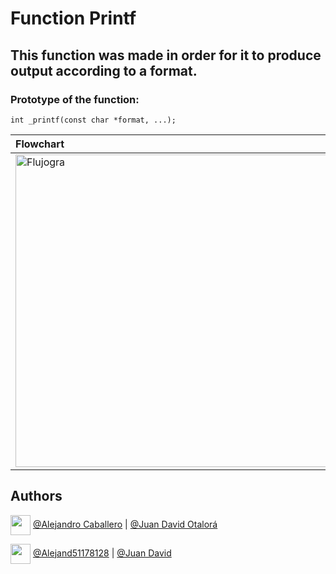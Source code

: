 # Function Printf
## This function was made in order for it to produce output according to a format.

### Prototype of the function:

``` int _printf(const char *format, ...); ```

| Flowchart  | Subroutine |
| :------ |:--------------:|
|<img width="500" alt="Flujogra" src="https://user-images.githubusercontent.com/106556798/180497030-96587148-7935-459d-8e85-0314fd6ba6ce.png">|<img width="394" alt="image" src="https://user-images.githubusercontent.com/106556798/180496492-eaa94cf6-2640-4ce4-80ea-45b09b8c34c6.png">|
## Authors

<a href = 'https://www.github.com/Crisgrva'> <img width = '32px' align= 'center' src="https://raw.githubusercontent.com/rahulbanerjee26/githubAboutMeGenerator/main/icons/github.svg"/></a> [@Alejandro Caballero](https://github.com/Caballero018) | [@Juan David Otalorá](https://github.com/otalorajuand)

<a href = 'https://www.twitter.com/crisgrvc'> <img width = '32px' align= 'center' src="https://raw.githubusercontent.com/rahulbanerjee26/githubAboutMeGenerator/main/icons/twitter.svg"/></a> [@Alejand51178128](https://twitter.com/Alejand51178128) | [@Juan David]()

